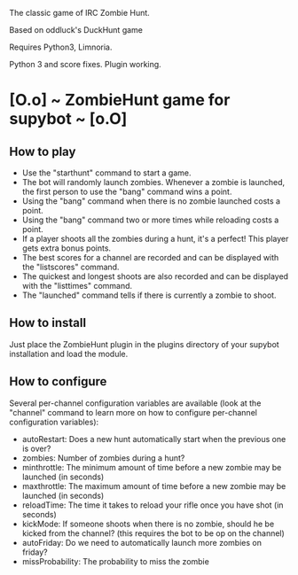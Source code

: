The classic game of IRC Zombie Hunt.

Based on oddluck's DuckHunt game

Requires Python3, Limnoria.

Python 3 and score fixes. Plugin working.

[O.o] ~ ZombieHunt game for supybot ~ [o.O]
=======================================

How to play
-----------
 * Use the "starthunt" command to start a game.
 * The bot will randomly launch zombies. Whenever a zombie is launched, the first person to use the "bang" command wins a point. 
 * Using the "bang" command when there is no zombie launched costs a point.
 * Using the "bang" command two or more times while reloading costs a point.
 * If a player shoots all the zombies during a hunt, it's a perfect! This player gets extra bonus points.
 * The best scores for a channel are recorded and can be displayed with the "listscores" command.
 * The quickest and longest shoots are also recorded and can be displayed with the "listtimes" command.
 * The "launched" command tells if there is currently a zombie to shoot.

How to install
--------------
Just place the ZombieHunt plugin in the plugins directory of your supybot installation and load the module.

How to configure
----------------
Several per-channel configuration variables are available (look at the "channel" command to learn more on how to configure per-channel configuration variables):
 * autoRestart: Does a new hunt automatically start when the previous one is over?
 * zombies: Number of zombies during a hunt?
 * minthrottle: The minimum amount of time before a new zombie may be launched (in seconds)
 * maxthrottle: The maximum amount of time before a new zombie may be launched (in seconds)
 * reloadTime: The time it takes to reload your rifle once you have shot (in seconds)
 * kickMode: If someone shoots when there is no zombie, should he be kicked from the channel? (this requires the bot to be op on the channel)
 * autoFriday: Do we need to automatically launch more zombies on friday?
 * missProbability: The probability to miss the zombie
